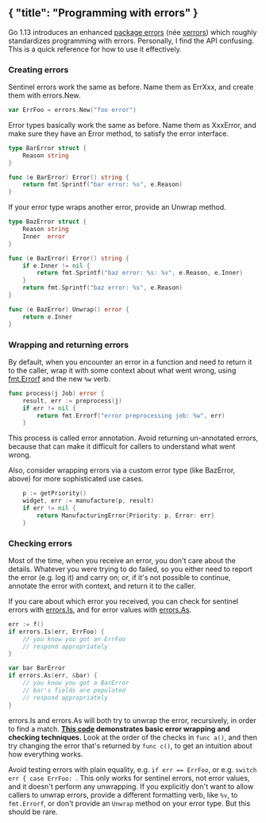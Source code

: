 { "title": "Programming with errors" }
---
Go 1.13 introduces an enhanced [package errors](https://golang.org/pkg/errors)
(née [xerrors](https://godoc.org/golang.org/x/xerrors)) which roughly
standardizes programming with errors. Personally, I find the API confusing. This
is a quick reference for how to use it effectively.


### Creating errors

Sentinel errors work the same as before. Name them as ErrXxx, and create them
with errors.New.

```go
var ErrFoo = errors.New("foo error")
```

Error types basically work the same as before. Name them as XxxError, and make
sure they have an Error method, to satisfy the error interface.

```go
type BarError struct {
	Reason string
}

func (e BarError) Error() string {
	return fmt.Sprintf("bar error: %s", e.Reason)
}
```

If your error type wraps another error, provide an Unwrap method.

```go
type BazError struct {
	Reason string
	Inner  error
}

func (e BazError) Error() string {
	if e.Inner != nil {
		return fmt.Sprintf("baz error: %s: %v", e.Reason, e.Inner)
	}
	return fmt.Sprintf("baz error: %s", e.Reason)
}

func (e BazError) Unwrap() error {
	return e.Inner
}
```


### Wrapping and returning errors

By default, when you encounter an error in a function and need to return it to
the caller, wrap it with some context about what went wrong, using
[fmt.Errorf](https://golang.org/pkg/fmt#Errorf) and the new `%w`
verb.

```go
func process(j Job) error {
	result, err := preprocess(j)
	if err != nil {
		return fmt.Errorf("error preprocessing job: %w", err)
	}
```

This process is called error annotation. Avoid returning un-annotated errors,
because that can make it difficult for callers to understand what went wrong.

Also, consider wrapping errors via a custom error type (like BazError, above)
for more sophisticated use cases.

```go
	p := getPriority()
	widget, err := manufacture(p, result)
	if err != nil {
		return ManufacturingError{Priority: p, Error: err}
	}
```


### Checking errors

Most of the time, when you receive an error, you don't care about the details.
Whatever you were trying to do failed, so you either need to report the error
(e.g. log it) and carry on; or, if it's not possible to continue, annotate the
error with context, and return it to the caller.

If you care about which error you received, you can check for sentinel errors
with [errors.Is](https://golang.org/pkg/errors#Is), and for error
values with [errors.As](https://golang.org/pkg/errors#As).

```go
err := f()
if errors.Is(err, ErrFoo) {
	// you know you got an ErrFoo
	// respond appropriately
}

var bar BarError
if errors.As(err, &bar) {
	// you know you got a BarError
	// bar's fields are populated
	// respond appropriately
}
```

errors.Is and errors.As will both try to unwrap the error, recursively, in
order to find a match. **[This code](https://play.golang.org/p/GorSR6HTWzf)
demonstrates basic error wrapping and checking techniques.** Look at the order
of the checks in `func a()`, and then try changing the error that's returned by
`func c()`, to get an intuition about how everything works.

Avoid testing errors with plain equality, e.g. `if err == ErrFoo`, or e.g.
`switch err { case ErrFoo: `. This only works for sentinel errors, not error
values, and it doesn't perform any unwrapping. If you explicitly don't want to
allow callers to unwrap errors, provide a different formatting verb, like `%v`,
to `fmt.Errorf`, or don't provide an `Unwrap` method on your error type. But
this should be rare.
